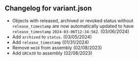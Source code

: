 ## Changelog for variant.json

* Objects with released, archived or revoked status without `release_timestamp` are now automatically updated to have `release_timestamp` `2024-03-06T12:34:56Z`. (03/06/2024)
* Add `archived` to `status`. (03/05/2024)
* Add `release_timestamp` (01/31/2024)
* Remove `mm10` from assembly (02/08/2023)
* Add `GRCm39` to assembly (02/08/2023)

